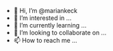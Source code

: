 - 👋 Hi, I’m @mariankeck
- 👀 I’m interested in ...
- 🌱 I’m currently learning ...
- 💞️ I’m looking to collaborate on ...
- 📫 How to reach me ...

<!---
mariankeck/mariankeck is a ✨ special ✨ repository because its `README.md` (this file) appears on your GitHub profile.
You can click the Preview link to take a look at your changes.
--->
